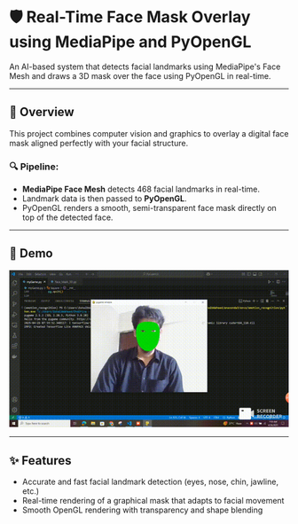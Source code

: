 # 🛡️ Real-Time Face Mask Overlay using MediaPipe and PyOpenGL

An AI-based system that detects facial landmarks using MediaPipe's Face Mesh and draws a 3D mask over the face using PyOpenGL in real-time.

---

## 🧠 Overview

This project combines computer vision and graphics to overlay a digital face mask aligned perfectly with your facial structure.

### 🔍 Pipeline:
- **MediaPipe Face Mesh** detects 468 facial landmarks in real-time.
- Landmark data is then passed to **PyOpenGL**.
- PyOpenGL renders a smooth, semi-transparent face mask directly on top of the detected face.

---

## 🎥 Demo

![Face Mask Overlay Demo](demo_video/demo.gif)

---

## ✨ Features

- Accurate and fast facial landmark detection (eyes, nose, chin, jawline, etc.)
- Real-time rendering of a graphical mask that adapts to facial movement
- Smooth OpenGL rendering with transparency and shape blending